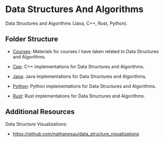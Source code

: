 # Data Structures And Algorithms

Data Structures and Algorithms (Java, C++, Rust, Python).

## Folder Structure

* [Courses](_courses/README.md): Materials for courses I have taken related to Data Structures and Algorithms.

* [Cpp](cpp/README.md): C++ implementations for Data Structures and Algorithms.

* [Java](java/README.md): Java implementations for Data Structures and Algorithms.

* [Python](python/README.md): Python implementations for Data Structures and Algorithms.

* [Rust](rust/README.md): Rust implementations for Data Structures and Algorithms.

## Additional Resources

Data Structure Visualizations:

* https://github.com/nathanesau/data_structure_visualizations